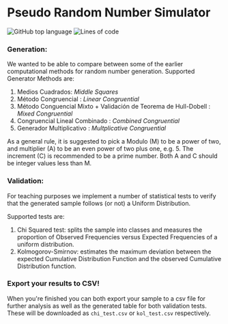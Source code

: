 # Pseudo Random Number Simulator
![GitHub top language](https://img.shields.io/github/languages/top/ericjardon/PRNG)
![Lines of code](https://tokei.rs/b1/github/ericjardon/PRNG?category=code)

### Generation:
We wanted to be able to compare between some of the earlier computational methods for random number generation. Supported Generator Methods are:

1. Medios Cuadrados: _Middle Squares_
2. Método Congruencial : _Linear Congruential_
3. Método Conguencial Mixto + Validación de Teorema de Hull-Dobell : _Mixed Congruential_
4. Congruencial Lineal Combinado : _Combined Congruential_
5. Generador Multiplicativo : _Multplicative Congruential_

As a general rule, it is suggested to pick a Modulo (M) to be a power of two, and multiplier (A) to be an even power of two plus one, e.g. 5. The increment (C) is recommended to be a prime number. 
Both A and C should be integer values less than M.

### Validation:
For teaching purposes we implement a number of statistical tests to verify that the generated sample follows (or not) a Uniform Distribution.

Supported tests are:
1. Chi Squared test: splits the sample into classes and measures the proportion of Observed Frequencies versus Expected Frequencies of a uniform distribution.
2. Kolmogorov-Smirnov: estimates the maximum deviation between the expected Cumulative Distribution Function and the observed Cumulative Distribution function.

### Export your results to CSV!
When you're finished you can both export your sample to a csv file for further analysis as well as the generated table for both validation tests. These will be downloaded as `chi_test.csv` or `kol_test.csv` respectively.
